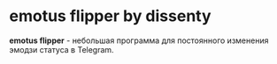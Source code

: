 # emotus flipper by dissenty
**emotus flipper** - небольшая программа для постоянного изменения эмодзи статуса в Telegram.